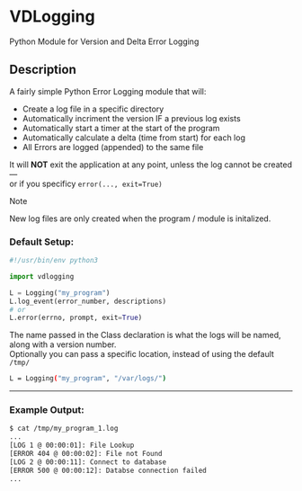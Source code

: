# VDLogging
Python Module for Version and Delta Error Logging

## Description
A fairly simple Python Error Logging module that will:
- Create a log file in a specific directory
- Automatically incriment the version IF a previous log exists
- Automatically start a timer at the start of the program
- Automatically calculate a delta (time from start) for each log
- All Errors are logged (appended) to the same file

It will **NOT** exit the application at any point, unless the log cannot be created—<br>
or if you specificy `error(..., exit=True)`
> [!NOTE]
> New log files are only created when the program / module is initalized.

### Default Setup:
```python
#!/usr/bin/env python3

import vdlogging

L = Logging("my_program")
L.log_event(error_number, descriptions)
# or
L.error(errno, prompt, exit=True)
```
The name passed in the Class declaration is what the logs will be named, along with a version number.<br>
Optionally you can pass a specific location, instead of using the default `/tmp/`
```sh
L = Logging("my_program", "/var/logs/")
```

---
### Example Output:
```sh
$ cat /tmp/my_program_1.log
...
[LOG 1 @ 00:00:01]: File Lookup
[ERROR 404 @ 00:00:02]: File not Found
[LOG 2 @ 00:00:11]: Connect to database
[ERROR 500 @ 00:00:12]: Databse connection failed
...
```
